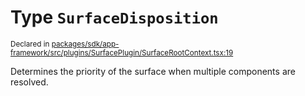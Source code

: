 # Type `SurfaceDisposition`
<sub>Declared in [packages/sdk/app-framework/src/plugins/SurfacePlugin/SurfaceRootContext.tsx:19](https://github.com/dxos/dxos/blob/175437b91/packages/sdk/app-framework/src/plugins/SurfacePlugin/SurfaceRootContext.tsx#L19)</sub>


Determines the priority of the surface when multiple components are resolved.



